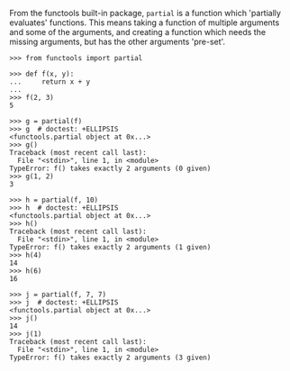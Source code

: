 From the functools built-in package, `partial` is a function which 'partially evaluates' functions. This means taking a function of multiple arguments and some of the arguments, and creating a function which needs the missing arguments, but has the other arguments 'pre-set'.

```
>>> from functools import partial

>>> def f(x, y):
...     return x + y
...
>>> f(2, 3)
5
```

```
>>> g = partial(f)
>>> g  # doctest: +ELLIPSIS
<functools.partial object at 0x...>
>>> g()
Traceback (most recent call last):
  File "<stdin>", line 1, in <module>
TypeError: f() takes exactly 2 arguments (0 given)
>>> g(1, 2)
3
```

```
>>> h = partial(f, 10)
>>> h  # doctest: +ELLIPSIS
<functools.partial object at 0x...>
>>> h()
Traceback (most recent call last):
  File "<stdin>", line 1, in <module>
TypeError: f() takes exactly 2 arguments (1 given)
>>> h(4)
14
>>> h(6)
16
```

```
>>> j = partial(f, 7, 7)
>>> j  # doctest: +ELLIPSIS
<functools.partial object at 0x...>
>>> j()
14
>>> j(1)
Traceback (most recent call last):
  File "<stdin>", line 1, in <module>
TypeError: f() takes exactly 2 arguments (3 given)
```
